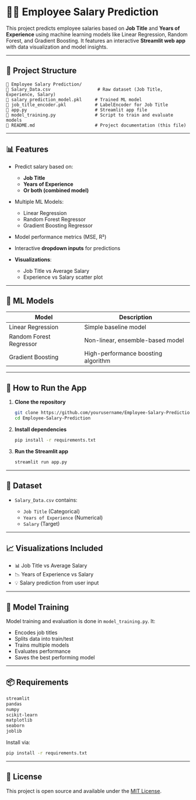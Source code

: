 # 🧑‍💼 Employee Salary Prediction

This project predicts employee salaries based on **Job Title** and **Years of Experience** using machine learning models like Linear Regression, Random Forest, and Gradient Boosting. It features an interactive **Streamlit web app** with data visualization and model insights.

---

## 📁 Project Structure

```
📆 Employee Salary Prediction/
🔹 Salary_Data.csv                  # Raw dataset (Job Title, Experience, Salary)
🔹 salary_prediction_model.pkl     # Trained ML model
🔹 job_title_encoder.pkl           # LabelEncoder for Job Title
🔹 app.py                          # Streamlit app file
🔹 model_training.py               # Script to train and evaluate models
🔹 README.md                       # Project documentation (this file)
```

---

## 📊 Features

* Predict salary based on:

  * **Job Title**
  * **Years of Experience**
  * **Or both (combined model)**
* Multiple ML Models:

  * Linear Regression
  * Random Forest Regressor
  * Gradient Boosting Regressor
* Model performance metrics (MSE, R²)
* Interactive **dropdown inputs** for predictions
* **Visualizations**:

  * Job Title vs Average Salary
  * Experience vs Salary scatter plot

---

## 🧠 ML Models

| Model                   | Description                         |
| ----------------------- | ----------------------------------- |
| Linear Regression       | Simple baseline model               |
| Random Forest Regressor | Non-linear, ensemble-based model    |
| Gradient Boosting       | High-performance boosting algorithm |

---

## 🚀 How to Run the App

1. **Clone the repository**

   ```bash
   git clone https://github.com/yourusername/Employee-Salary-Prediction.git
   cd Employee-Salary-Prediction
   ```

2. **Install dependencies**

   ```bash
   pip install -r requirements.txt
   ```

3. **Run the Streamlit app**

   ```bash
   streamlit run app.py
   ```

---

## 📝 Dataset

* `Salary_Data.csv` contains:

  * `Job Title` (Categorical)
  * `Years of Experience` (Numerical)
  * `Salary` (Target)

---

## 📈 Visualizations Included

* 📊 Job Title vs Average Salary
* 📉 Years of Experience vs Salary
* 💡 Salary prediction from user input

---

## 💾 Model Training

Model training and evaluation is done in `model_training.py`. It:

* Encodes job titles
* Splits data into train/test
* Trains multiple models
* Evaluates performance
* Saves the best performing model

---

## 📦 Requirements

```txt
streamlit
pandas
numpy
scikit-learn
matplotlib
seaborn
joblib
```

Install via:

```bash
pip install -r requirements.txt
```

---

## 📌 License

This project is open source and available under the [MIT License](LICENSE).
